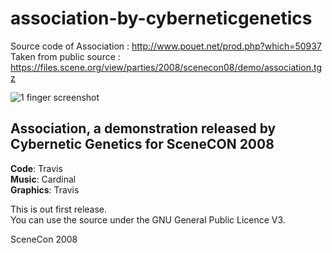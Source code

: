 # association-by-cyberneticgenetics

Source code of Association : http://www.pouet.net/prod.php?which=50937  
Taken from public source : https://files.scene.org/view/parties/2008/scenecon08/demo/association.tgz

![1 finger screenshot](http://content.pouet.net/files/screenshots/00050/00050937.jpg  "screenshot")

## Association, a demonstration released by Cybernetic Genetics for SceneCON 2008

**Code**: Travis  
**Music**: Cardinal  
**Graphics**: Travis  

This is out first release.  
You can use the source under the GNU General Public Licence V3.

SceneCon 2008